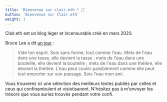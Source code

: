 ```yaml
---
title: 'Bienvenue sur clair.eth ! 🍾'
button: 'Bienvenue sur Clair.eth'
weight: 1
---
```


Clair.eth est un blog léger et incensurable créé en mars 2020.

Bruce Lee a dit [un jour](https://www.youtube.com/watch?v=cJMwBwFj5nQ) :

> Vide ton esprit. Sois sans forme, tout comme l'eau. Mets de l'eau dans une tasse, elle devient la tasse ; mets de l'eau dans une bouteille, elle devient la bouteille ; mets de l'eau dans une théière, elle devient la théière. L'eau peut couler paisiblement comme elle peut tout emporter sur son passage. Sois l'eau mon ami.

Vous trouverez ici une sélection des meilleurs textes publiés par celles et ceux qui confinambulent et visiotisanent. N'hésitez pas à m'envoyer les trésors que vous auriez trouvés pendant votre confi.
